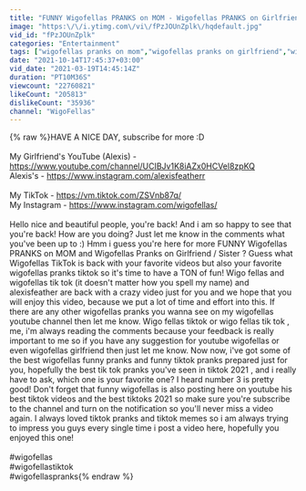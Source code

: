 ```yaml
---
title: "FUNNY Wigofellas PRANKS on MOM - Wigofellas PRANKS on Girlfriend\/Sister - Wigofellas TikTok - DAY 12"
image: "https:\/\/i.ytimg.com\/vi\/fPzJOUnZplk\/hqdefault.jpg"
vid_id: "fPzJOUnZplk"
categories: "Entertainment"
tags: ["wigofellas pranks on mom","wigofellas pranks on girlfriend","wigofellas pranks tiktok"]
date: "2021-10-14T17:45:37+03:00"
vid_date: "2021-03-19T14:45:14Z"
duration: "PT10M36S"
viewcount: "22760821"
likeCount: "205813"
dislikeCount: "35936"
channel: "WigoFellas"
---
```

{% raw %}HAVE A NICE DAY, subscribe for more :D<br /><br />My Girlfriend's YouTube (Alexis) - <br /><a rel="nofollow" target="blank" href="https://www.youtube.com/channel/UCIBJv1K8iAZx0HCVel8zpKQ">https://www.youtube.com/channel/UCIBJv1K8iAZx0HCVel8zpKQ</a><br />Alexis's - <a rel="nofollow" target="blank" href="https://www.instagram.com/alexisfeatherr">https://www.instagram.com/alexisfeatherr</a><br /><br />My TikTok - <a rel="nofollow" target="blank" href="https://vm.tiktok.com/ZSVnb87q/">https://vm.tiktok.com/ZSVnb87q/</a><br />My Instagram - <a rel="nofollow" target="blank" href="https://www.instagram.com/wigofellas/">https://www.instagram.com/wigofellas/</a><br /><br />Hello nice and beautiful people, you're back! And i am so happy to see that you're back! How are you doing? Just let me know in the comments what you've been up to :) Hmm i guess you're here for more FUNNY Wigofellas PRANKS on MOM and Wigofellas Pranks on Girlfriend / Sister ? Guess what Wigofellas TikTok is back with your favorite videos but also your favorite wigofellas pranks tiktok so it's time to have a TON of fun! Wigo fellas and wigofellas tik tok (it doesn't matter how you spell my name) and alexisfeather are back with a crazy video just for you and we hope that you will enjoy this video, because we put a lot of time and effort into this. If there are any other wigofellas pranks you wanna see on my wigofellas youtube channel then let me know. Wigo fellas tiktok or wigo fellas tik tok , me, i'm always reading the comments because your feedback is really important to me so if you have any suggestion for youtube wigofellas or even wigofellas girlfriend then just let me know. Now now, i've got some of the best wigofellas funny pranks and funny tiktok pranks prepared just for you, hopefully the best tik tok pranks you've seen in tiktok 2021 , and i really have to ask, which one is your favorite one? I heard number 3 is pretty good! Don't forget that funny wigofellas is also posting here on youtube his best tiktok videos and the best tiktoks 2021 so make sure you're subscribe to the channel and turn on the notification so you'll never miss a video again. I always loved tiktok pranks and tiktok memes so i am always trying to impress you guys every single time i post a video here, hopefully you enjoyed this one! <br /><br />#wigofellas<br />#wigofellastiktok<br />#wigofellaspranks{% endraw %}
